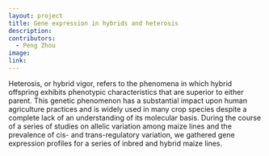```yaml
---
layout: project
title: Gene expression in hybrids and heterosis
description: 
contributors:
  - Peng Zhou
image:
link: 
---
```


Heterosis, or hybrid vigor, refers to the phenomena in which hybrid offspring exhibits phenotypic characteristics that are superior to either parent.  This genetic phenomenon has a substantial impact upon human agriculture practices and is widely used in many crop species despite a complete lack of an understanding of its molecular basis.  During the course of a series of studies on allelic variation among maize lines and the prevalence of cis- and trans-regulatory variation, we gathered gene expression profiles for a series of inbred and hybrid maize lines.